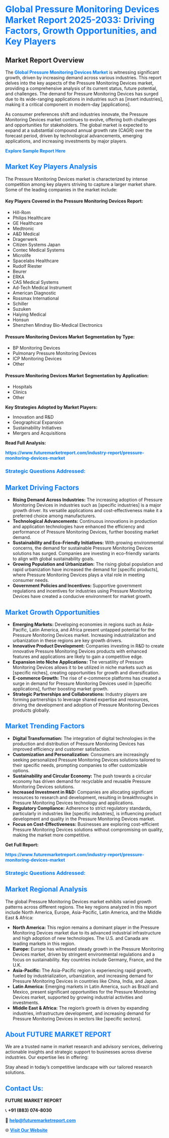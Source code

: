 <h1 style="color: #007BFF;">Global Pressure Monitoring Devices Market Report 2025-2033: Driving Factors, Growth Opportunities, and Key Players</h1>

<section id="overview">
<h2>Market Report Overview</h2>
<p>The <a href="https://www.futuremarketreport.com/industry-report/pressure-monitoring-devices-market" style="color: #007BFF; text-decoration: none;"><strong>Global Pressure Monitoring Devices Market</strong></a> is witnessing significant growth, driven by increasing demand across various industries. This report delves into the key aspects of the Pressure Monitoring Devices market, providing a comprehensive analysis of its current status, future potential, and challenges. The demand for Pressure Monitoring Devices has surged due to its wide-ranging applications in industries such as [insert industries], making it a critical component in modern-day [applications].</p>
<p>As consumer preferences shift and industries innovate, the Pressure Monitoring Devices market continues to evolve, offering both challenges and opportunities for stakeholders. The global market is expected to expand at a substantial compound annual growth rate (CAGR) over the forecast period, driven by technological advancements, emerging applications, and increasing investments by major players.</p>
</section>

<section id="overview">
<p><a href="https://www.futuremarketreport.com/request-sample/reportId=86523" style="color: #007BFF; text-decoration: none;"><strong>Explore Sample Report Here</strong></a></p>
</section>

<section id="key-players">
<h2 style="color: #007BFF;">Market Key Players Analysis</h2>
<p>The Pressure Monitoring Devices market is characterized by intense competition among key players striving to capture a larger market share. Some of the leading companies in the market include:</p>
<h4>Key Players Covered in the Pressure Monitoring Devices Report:</h4>
<ul><li>Hill-Rom</li><li>Philips Healthcare</li><li>GE Healthcare</li><li>Medtronic</li><li>A&amp;D Medical</li><li>Dragerwerk</li><li>Citizen Systems Japan</li><li>Contec Medical Systems</li><li>Microlife</li><li>Spacelabs Healthcare</li><li>Rudolf Riester</li><li>Beurer</li><li>ERKA</li><li>CAS Medical Systems</li><li>Ad-Tech Medical Instrument</li><li>American Diagnostic</li><li>Rossmax International</li><li>Schiller</li><li>Suzuken</li><li>Haiying Medical</li><li>Honsun</li><li>Shenzhen Mindray Bio-Medical Electronics</li></ul>
<h4>Pressure Monitoring Devices Market Segmentation by Type:</h4>
<ul><li>BP Monitoring Devices</li><li>Pulmonary Pressure Monitoring Devices</li><li>ICP Monitoring Devices</li><li>Other</li></ul>

<h4>Pressure Monitoring Devices Market Segmentation by Application:</h4>
<ul><li>Hospitals</li><li>Clinics</li><li>Other</li></ul>
<p><strong>Key Strategies Adopted by Market Players:</strong></p>
<ul>
<li>Innovation and R&D</li>
<li>Geographical Expansion</li>
<li>Sustainability Initiatives</li>
<li>Mergers and Acquisitions</li>
</ul>
</section>

<section>
<p><strong>Read Full Analysis: </strong></p><a href="https://www.futuremarketreport.com/industry-report/pressure-monitoring-devices-market" style="color: #007BFF; text-decoration: none;"><strong>https://www.futuremarketreport.com/industry-report/pressure-monitoring-devices-market</strong></a>
<h3 style="color: #007BFF;">Strategic Questions Addressed:</h3>
</section>

<section id="driving-factors">
<h2 style="color: #007BFF;">Market Driving Factors</h2>
<ul>
<li><strong>Rising Demand Across Industries:</strong> The increasing adoption of Pressure Monitoring Devices in industries such as [specific industries] is a major growth driver. Its versatile applications and cost-effectiveness make it a preferred choice among manufacturers.</li>
<li><strong>Technological Advancements:</strong> Continuous innovations in production and application technologies have enhanced the efficiency and performance of Pressure Monitoring Devices, further boosting market demand.</li>
<li><strong>Sustainability and Eco-Friendly Initiatives:</strong> With growing environmental concerns, the demand for sustainable Pressure Monitoring Devices solutions has surged. Companies are investing in eco-friendly variants to align with global sustainability goals.</li>
<li><strong>Growing Population and Urbanization:</strong> The rising global population and rapid urbanization have increased the demand for [specific products], where Pressure Monitoring Devices plays a vital role in meeting consumer needs.</li>
<li><strong>Government Policies and Incentives:</strong> Supportive government regulations and incentives for industries using Pressure Monitoring Devices have created a conducive environment for market growth.</li>
</ul>
</section>

<section id="growth-opportunities">
<h2 style="color: #007BFF;">Market Growth Opportunities</h2>
<ul>
<li><strong>Emerging Markets:</strong> Developing economies in regions such as Asia-Pacific, Latin America, and Africa present untapped potential for the Pressure Monitoring Devices market. Increasing industrialization and urbanization in these regions are key growth drivers.</li>
<li><strong>Innovative Product Development:</strong> Companies investing in R&D to create innovative Pressure Monitoring Devices products with enhanced features and applications are likely to gain a competitive edge.</li>
<li><strong>Expansion into Niche Applications:</strong> The versatility of Pressure Monitoring Devices allows it to be utilized in niche markets such as [specific niches], creating opportunities for growth and diversification.</li>
<li><strong>E-commerce Growth:</strong> The rise of e-commerce platforms has created a surge in demand for Pressure Monitoring Devices used in [specific applications], further boosting market growth.</li>
<li><strong>Strategic Partnerships and Collaborations:</strong> Industry players are forming partnerships to leverage shared expertise and resources, driving the development and adoption of Pressure Monitoring Devices products globally.</li>
</ul>
</section>

<section id="trending-factors">
<h2 style="color: #007BFF;">Market Trending Factors</h2>
<ul>
<li><strong>Digital Transformation:</strong> The integration of digital technologies in the production and distribution of Pressure Monitoring Devices has improved efficiency and customer satisfaction.</li>
<li><strong>Customization and Personalization:</strong> Consumers are increasingly seeking personalized Pressure Monitoring Devices solutions tailored to their specific needs, prompting companies to offer customizable options.</li>
<li><strong>Sustainability and Circular Economy:</strong> The push towards a circular economy has driven demand for recyclable and reusable Pressure Monitoring Devices solutions.</li>
<li><strong>Increased Investment in R&D:</strong> Companies are allocating significant resources to research and development, resulting in breakthroughs in Pressure Monitoring Devices technology and applications.</li>
<li><strong>Regulatory Compliance:</strong> Adherence to strict regulatory standards, particularly in industries like [specific industries], is influencing product development and quality in the Pressure Monitoring Devices market.</li>
<li><strong>Focus on Cost-Effectiveness:</strong> Businesses are exploring cost-efficient Pressure Monitoring Devices solutions without compromising on quality, making the market more competitive.</li>
</ul>
</section>

<section>
<p><strong>Get Full Report: </strong></p><a href="https://www.futuremarketreport.com/industry-report/pressure-monitoring-devices-market" style="color: #007BFF; text-decoration: none;"><strong>https://www.futuremarketreport.com/industry-report/pressure-monitoring-devices-market</strong></a>
<h3 style="color: #007BFF;">Strategic Questions Addressed:</h3>
</section>


<section id="regional-analysis">
<h2 style="color: #007BFF;">Market Regional Analysis</h2>
<p>The global Pressure Monitoring Devices market exhibits varied growth patterns across different regions. The key regions analyzed in this report include North America, Europe, Asia-Pacific, Latin America, and the Middle East & Africa:</p>
<ul>
<li><strong>North America:</strong> This region remains a dominant player in the Pressure Monitoring Devices market due to its advanced industrial infrastructure and high adoption of new technologies. The U.S. and Canada are leading markets in this region.</li>
<li><strong>Europe:</strong> Europe has witnessed steady growth in the Pressure Monitoring Devices market, driven by stringent environmental regulations and a focus on sustainability. Key countries include Germany, France, and the U.K.</li>
<li><strong>Asia-Pacific:</strong> The Asia-Pacific region is experiencing rapid growth, fueled by industrialization, urbanization, and increasing demand for Pressure Monitoring Devices in countries like China, India, and Japan.</li>
<li><strong>Latin America:</strong> Emerging markets in Latin America, such as Brazil and Mexico, present significant opportunities for the Pressure Monitoring Devices market, supported by growing industrial activities and investments.</li>
<li><strong>Middle East & Africa:</strong> The region’s growth is driven by expanding industries, infrastructure development, and increasing demand for Pressure Monitoring Devices in sectors like [specific sectors].</li>
</ul>
</section>

<footer>
<h2 style="color: #007BFF;">About FUTURE MARKET REPORT</h2>
<p>We are a trusted name in market research and advisory services, delivering actionable insights and strategic support to businesses across diverse industries. Our expertise lies in offering:</p>

<p>Stay ahead in today’s competitive landscape with our tailored research solutions.</p>

<h2 style="color: #007BFF;">Contact Us:</h2>
<p><strong>FUTURE MARKET REPORT</strong></p>
<p>📞 <strong>+91 (883) 074-8030</strong></p>
<p>📧 <strong><a href="mailto:help@futuremarketreport.com" style="color: #007BFF;">help@futuremarketreport.com</a></strong></p>
<p>🌐 <strong><a href="https://www.futuremarketreport.com/" style="color: #007BFF;">Visit Our Website</a></strong></p>
</footer>